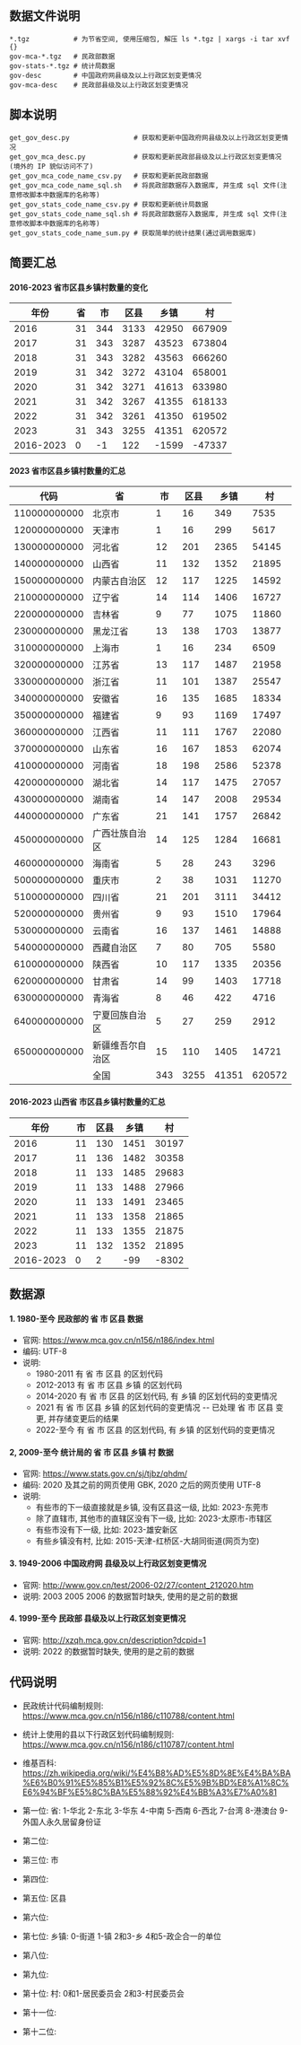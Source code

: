 
## 数据文件说明
```
*.tgz           # 为节省空间, 使用压缩包, 解压 ls *.tgz | xargs -i tar xvf {}
gov-mca-*.tgz   # 民政部数据
gov-stats-*.tgz # 统计局数据
gov-desc        # 中国政府网县级及以上行政区划变更情况
gov-mca-desc    # 民政部县级及以上行政区划变更情况
```

## 脚本说明
```
get_gov_desc.py                # 获取和更新中国政府网县级及以上行政区划变更情况
get_gov_mca_desc.py            # 获取和更新民政部县级及以上行政区划变更情况(境外的 IP 貌似访问不了)
get_gov_mca_code_name_csv.py   # 获取和更新民政部数据
get_gov_mca_code_name_sql.sh   # 将民政部数据存入数据库, 并生成 sql 文件(注意修改脚本中数据库的名称等)
get_gov_stats_code_name_csv.py # 获取和更新统计局数据
get_gov_stats_code_name_sql.sh # 将民政部数据存入数据库, 并生成 sql 文件(注意修改脚本中数据库的名称等)
get_gov_stats_code_name_sum.py # 获取简单的统计结果(通过调用数据库)
```

## 简要汇总
#### 2016-2023 省市区县乡镇村数量的变化
|年份|省|市|区县|乡镇|村|
|--|--|--|--|--|--|
|2016|31|344|3133|42950|667909|
|2017|31|343|3287|43523|673804|
|2018|31|343|3282|43563|666260|
|2019|31|342|3272|43104|658001|
|2020|31|342|3271|41613|633980|
|2021|31|342|3267|41355|618133|
|2022|31|342|3261|41350|619502|
|2023|31|343|3255|41351|620572|
|2016-2023|0|-1|122|-1599|-47337|

#### 2023 省市区县乡镇村数量的汇总
|代码|省|市|区县|乡镇|村|
|---|---|--|--|--|--|
|110000000000|北京市|1|16|349|7535|
|120000000000|天津市|1|16|299|5617|
|130000000000|河北省|12|201|2365|54145|
|140000000000|山西省|11|132|1352|21895|
|150000000000|内蒙古自治区|12|117|1225|14592|
|210000000000|辽宁省|14|114|1406|16727|
|220000000000|吉林省|9|77|1075|11860|
|230000000000|黑龙江省|13|138|1703|13877|
|310000000000|上海市|1|16|234|6509|
|320000000000|江苏省|13|117|1487|21958|
|330000000000|浙江省|11|101|1387|25547|
|340000000000|安徽省|16|135|1685|18334|
|350000000000|福建省|9|93|1169|17497|
|360000000000|江西省|11|111|1767|22080|
|370000000000|山东省|16|167|1853|62074|
|410000000000|河南省|18|198|2586|52378|
|420000000000|湖北省|14|117|1475|27057|
|430000000000|湖南省|14|147|2008|29534|
|440000000000|广东省|21|141|1757|26842|
|450000000000|广西壮族自治区|14|125|1284|16681|
|460000000000|海南省|5|28|243|3296|
|500000000000|重庆市|2|38|1031|11270|
|510000000000|四川省|21|201|3111|34412|
|520000000000|贵州省|9|93|1510|17964|
|530000000000|云南省|16|137|1461|14888|
|540000000000|西藏自治区|7|80|705|5580|
|610000000000|陕西省|10|117|1335|20356|
|620000000000|甘肃省|14|99|1403|17718|
|630000000000|青海省|8|46|422|4716|
|640000000000|宁夏回族自治区|5|27|259|2912|
|650000000000|新疆维吾尔自治区|15|110|1405|14721|
| |全国|343|3255|41351|620572|

#### 2016-2023 山西省 市区县乡镇村数量的汇总
|年份|市|区县|乡镇|村|
|--|--|--|--|--|
|2016|11|130|1451|30197|
|2017|11|136|1482|30358|
|2018|11|133|1485|29683|
|2019|11|133|1488|27966|
|2020|11|133|1491|23465|
|2021|11|133|1358|21865|
|2022|11|133|1355|21875|
|2023|11|132|1352|21895|
|2016-2023|0|2|-99|-8302|

## 数据源
#### 1. 1980-至今 民政部的 省 市 区县 数据
* 官网: https://www.mca.gov.cn/n156/n186/index.html
* 编码: UTF-8
* 说明:
    * 1980-2011 有 省 市 区县 的区划代码
    * 2012-2013 有 省 市 区县 乡镇 的区划代码
    * 2014-2020 有 省 市 区县 的区划代码, 有 乡镇 的区划代码的变更情况
    * 2021 有 省 市 区县 乡镇 的区划代码的变更情况 -- 已处理 省 市 区县 变更, 并存储变更后的结果
    * 2022-至今 有 省 市 区县 的区划代码, 有 乡镇 的区划代码的变更情况

#### 2, 2009-至今 统计局的 省 市 区县  乡镇 村 数据
* 官网: https://www.stats.gov.cn/sj/tjbz/qhdm/
* 编码: 2020 及其之前的网页使用 GBK, 2020 之后的网页使用 UTF-8
* 说明:
    * 有些市的下一级直接就是乡镇, 没有区县这一级, 比如: 2023-东莞市
    * 除了直辖市, 其他市的直辖区没有下一级, 比如: 2023-太原市-市辖区
    * 有些市没有下一级, 比如: 2023-雄安新区
    * 有些乡镇没有村, 比如: 2015-天津-红桥区-大胡同街道(网页为空)

#### 3. 1949-2006 中国政府网 县级及以上行政区划变更情况
* 官网: http://www.gov.cn/test/2006-02/27/content_212020.htm
* 说明: 2003 2005 2006 的数据暂时缺失, 使用的是之前的数据

#### 4. 1999-至今 民政部 县级及以上行政区划变更情况
* 官网: http://xzqh.mca.gov.cn/description?dcpid=1
* 说明: 2022 的数据暂时缺失, 使用的是之前的数据

## 代码说明
* 民政统计代码编制规则: https://www.mca.gov.cn/n156/n186/c110788/content.html
* 统计上使用的县以下行政区划代码编制规则: https://www.mca.gov.cn/n156/n186/c110787/content.html
* 维基百科: https://zh.wikipedia.org/wiki/%E4%B8%AD%E5%8D%8E%E4%BA%BA%E6%B0%91%E5%85%B1%E5%92%8C%E5%9B%BD%E8%A1%8C%E6%94%BF%E5%8C%BA%E5%88%92%E4%BB%A3%E7%A0%81

* 第一位: 省: 1-华北 2-东北 3-华东 4-中南 5-西南 6-西北 7-台湾 8-港澳台 9-外国人永久居留身份证
* 第二位:
* 第三位: 市
* 第四位:
* 第五位: 区县
* 第六位:
* 第七位: 乡镇: 0-街道 1-镇 2和3-乡 4和5-政企合一的单位
* 第八位:
* 第九位:
* 第十位: 村: 0和1-居民委员会 2和3-村民委员会
* 第十一位:
* 第十二位:

